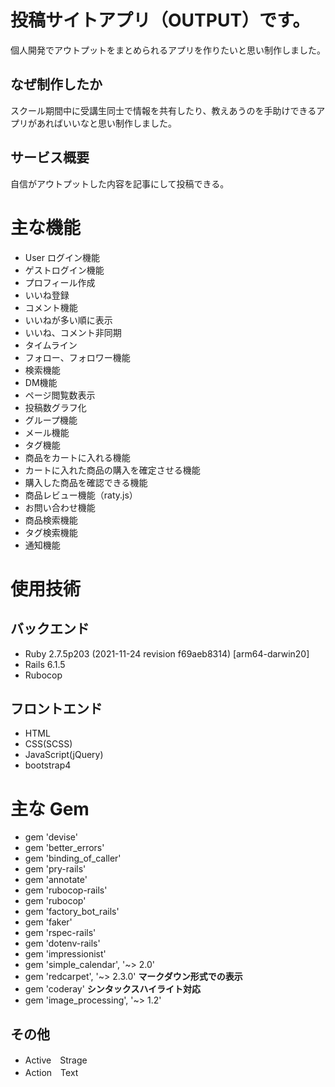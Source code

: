 # 投稿サイトアプリ（OUTPUT）です。
個人開発でアウトプットをまとめられるアプリを作りたいと思い制作しました。

## なぜ制作したか
スクール期間中に受講生同士で情報を共有したり、教えあうのを手助けできるアプリがあればいいなと思い制作しました。
## サービス概要
自信がアウトプットした内容を記事にして投稿できる。

# 主な機能

* User ログイン機能
* ゲストログイン機能
* プロフィール作成
* いいね登録
* コメント機能
* いいねが多い順に表示
* いいね、コメント非同期
* タイムライン
* フォロー、フォロワー機能
* 検索機能
* DM機能
* ページ閲覧数表示
* 投稿数グラフ化
* グループ機能
* メール機能
* タグ機能
* 商品をカートに入れる機能
* カートに入れた商品の購入を確定させる機能
* 購入した商品を確認できる機能
* 商品レビュー機能（raty.js）
* お問い合わせ機能
* 商品検索機能
* タグ検索機能
* 通知機能


# 使用技術
## バックエンド
 * Ruby 2.7.5p203 (2021-11-24 revision f69aeb8314) [arm64-darwin20]
 * Rails 6.1.5
 * Rubocop
## フロントエンド
* HTML
* CSS(SCSS)
* JavaScript(jQuery)
* bootstrap4

# 主な Gem
* gem 'devise'
* gem 'better_errors'
* gem 'binding_of_caller'
* gem 'pry-rails'
* gem 'annotate'
* gem 'rubocop-rails'
* gem 'rubocop'
* gem 'factory_bot_rails'
* gem 'faker'
* gem 'rspec-rails'
* gem 'dotenv-rails'
* gem 'impressionist'
* gem 'simple_calendar', '~> 2.0'
* gem 'redcarpet', '~> 2.3.0'  **マークダウン形式での表示**
* gem 'coderay'                **シンタックスハイライト対応**
* gem 'image_processing', '~> 1.2'

## その他
* Active　Strage
* Action　Text


